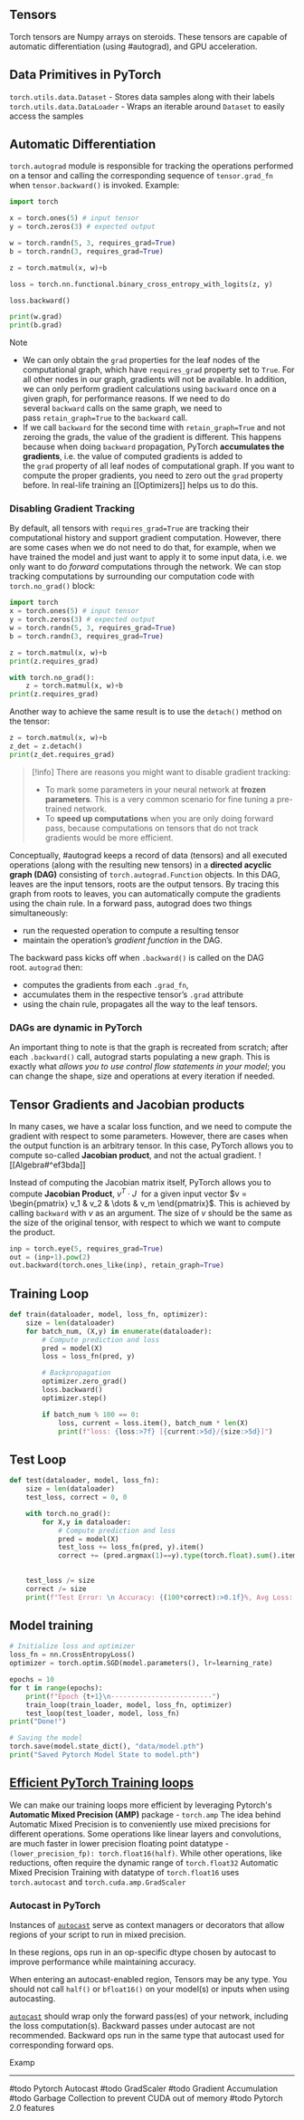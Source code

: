 ## Tensors
Torch tensors are Numpy arrays on steroids. These tensors are capable of automatic differentiation (using #autograd), and GPU acceleration.

## Data Primitives in PyTorch
`torch.utils.data.Dataset` - Stores data samples along with their labels `torch.utils.data.DataLoader` - Wraps an iterable around `Dataset` to easily access the samples

## Automatic Differentiation
`torch.autograd` module is responsible for tracking the operations performed on a tensor and calling the corresponding sequence of `tensor.grad_fn` when `tensor.backward()` is invoked.
Example:
```python
import torch

x = torch.ones(5) # input tensor
y = torch.zeros(3) # expected output

w = torch.randn(5, 3, requires_grad=True)
b = torch.randn(3, requires_grad=True)

z = torch.matmul(x, w)+b

loss = torch.nn.functional.binary_cross_entropy_with_logits(z, y)

loss.backward()

print(w.grad)
print(b.grad)
```

> [!note]
> - We can only obtain the `grad` properties for the leaf nodes of the computational graph, which have `requires_grad` property set to `True`. For all other nodes in our graph, gradients will not be available. In addition, we can only perform gradient calculations using `backward` once on a given graph, for performance reasons. If we need to do several `backward` calls on the same graph, we need to pass `retain_graph=True` to the `backward` call.
> - If we call `backward` for the second time with `retain_graph=True` and not zeroing the grads, the value of the gradient is different. This happens because when doing `backward` propagation, PyTorch **accumulates the gradients**, i.e. the value of computed gradients is added to the `grad` property of all leaf nodes of computational graph. If you want to compute the proper gradients, you need to zero out the `grad` property before. In real-life training an [[Optimizers]] helps us to do this.

### Disabling Gradient Tracking

By default, all tensors with `requires_grad=True` are tracking their computational history and support gradient computation. However, there are some cases when we do not need to do that, for example, when we have trained the model and just want to apply it to some input data, i.e. we only want to do *forward* computations through the network. We can stop tracking computations by surrounding our computation code with `torch.no_grad()` block:
```python
import torch 
x = torch.ones(5) # input tensor 
y = torch.zeros(3) # expected output 
w = torch.randn(5, 3, requires_grad=True) 
b = torch.randn(3, requires_grad=True)

z = torch.matmul(x, w)+b
print(z.requires_grad)

with torch.no_grad():
	z = torch.matmul(x, w)+b
print(z.requires_grad)
```

Another way to achieve the same result is to use the ``detach()`` method on the tensor:

```python
z = torch.matmul(x, w)+b
z_det = z.detach()
print(z_det.requires_grad)
```

> [!info] There are reasons you might want to disable gradient tracking:
> - To mark some parameters in your neural network at **frozen parameters**. This is a very common scenario for fine tuning a pre-trained network.
> - To **speed up computations** when you are only doing forward pass, because computations on tensors that do not track gradients would be more efficient.

Conceptually, #autograd keeps a record of data (tensors) and all executed operations (along with the resulting new tensors) in a **directed acyclic graph (DAG)** consisting of `torch.autograd.Function` objects. In this DAG, leaves are the input tensors, roots are the output tensors. By tracing this graph from roots to leaves, you can automatically compute the gradients using the chain rule.
In a forward pass, autograd does two things simultaneously:
-   run the requested operation to compute a resulting tensor
-   maintain the operation’s _gradient function_ in the DAG.

The backward pass kicks off when `.backward()` is called on the DAG root. `autograd` then:
-   computes the gradients from each `.grad_fn`,
-   accumulates them in the respective tensor’s `.grad` attribute
-   using the chain rule, propagates all the way to the leaf tensors.

### DAGs are dynamic in PyTorch

An important thing to note is that the graph is recreated from scratch; after each `.backward()` call, autograd starts populating a new graph. This is exactly what *allows you to use control flow statements in your model*; you can change the shape, size and operations at every iteration if needed.

## Tensor Gradients and Jacobian products

In many cases, we have a scalar loss function, and we need to compute the gradient with respect to some parameters. However, there are cases when the output function is an arbitrary tensor. In this case, PyTorch allows you to compute so-called **Jacobian product**, and not the actual gradient.
![[Algebra#^ef3bda]]

Instead of computing the Jacobian matrix itself, PyTorch allows you to compute **Jacobian Product**, $v^T \cdot J$  for a given input vector $v = \begin{pmatrix} v_1 & v_2 & \dots & v_m \end{pmatrix}$. This is achieved by calling `backward` with $v$ as an argument. The size of $v$ should be the same as the size of the original tensor, with respect to which we want to compute the product.
```python
inp = torch.eye(5, requires_grad=True)
out = (inp+1).pow(2)
out.backward(torch.ones_like(inp), retain_graph=True)
```

## Training Loop
```python
def train(dataloader, model, loss_fn, optimizer):
	size = len(dataloader)
	for batch_num, (X,y) in enumerate(dataloader):
		# Compute prediction and loss
		pred = model(X)
		loss = loss_fn(pred, y)

		# Backpropagation
		optimizer.zero_grad()
		loss.backward()
		optimizer.step()

		if batch_num % 100 == 0:
			loss, current = loss.item(), batch_num * len(X)
			print(f"loss: {loss:>7f} [{current:>5d}/{size:>5d}]")
```

## Test Loop
```python
def test(dataloader, model, loss_fn):
	size = len(dataloader)
	test_loss, correct = 0, 0

	with torch.no_grad():
		for X,y in dataloader:
			# Compute prediction and loss 
			pred = model(X)
			test_loss += loss_fn(pred, y).item()
			correct += (pred.argmax(1)==y).type(torch.float).sum().item()
			

	test_loss /= size
	correct /= size
	print(f"Test Error: \n Accuracy: {(100*correct):>0.1f}%, Avg Loss: {test_loss:>8f}")
```

## Model training
```python
# Initialize loss and optimizer
loss_fn = nn.CrossEntropyLoss()
optimizer = torch.optim.SGD(model.parameters(), lr=learning_rate)

epochs = 10
for t in range(epochs):
	print(f"Epoch {t+1}\n-------------------------")
	train_loop(train_loader, model, loss_fn, optimizer)
	test_loop(test_loader, model, loss_fn)
print("Done!")

# Saving the model
torch.save(model.state_dict(), "data/model.pth")
print("Saved Pytorch Model State to model.pth")
```

## [Efficient PyTorch Training loops](https://wandb.ai/wandb_fc/tips/reports/How-To-Write-Efficient-Training-Loops-in-PyTorch--VmlldzoyMjg4OTk5 )
We can make our training loops more efficient by leveraging Pytorch's **Automatic Mixed Precision (AMP)** package - `torch.amp`
The idea behind Automatic Mixed Precision is to conveniently use mixed precisions for different operations. Some operations like linear layers and convolutions, are much faster in lower precision floating point datatype - `(lower_precision_fp): torch.float16(half)`. While other operations, like reductions, often require the dynamic range of `torch.float32` 
Automatic Mixed Precision Training with datatype of `torch.float16` uses `torch.autocast` and `torch.cuda.amp.GradScaler` 
### Autocast in PyTorch

Instances of [`autocast`](https://pytorch.org/docs/stable/amp.html#torch.autocast "torch.autocast") serve as context managers or decorators that allow regions of your script to run in mixed precision.

In these regions, ops run in an op-specific dtype chosen by autocast to improve performance while maintaining accuracy. 

When entering an autocast-enabled region, Tensors may be any type. You should not call `half()` or `bfloat16()` on your model(s) or inputs when using autocasting.

[`autocast`](https://pytorch.org/docs/stable/amp.html#torch.autocast "torch.autocast") should wrap only the forward pass(es) of your network, including the loss computation(s). Backward passes under autocast are not recommended. Backward ops run in the same type that autocast used for corresponding forward ops.

Examp

---
#todo Pytorch Autocast 
#todo GradScaler
#todo Gradient Accumulation
#todo Garbage Collection to prevent CUDA out of memory
#todo Pytorch 2.0 features